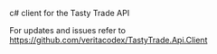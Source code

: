 c# client for the Tasty Trade API

For updates and issues refer to https://github.com/veritacodex/TastyTrade.Api.Client